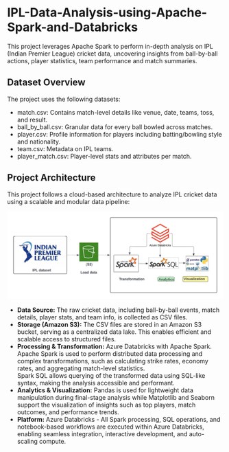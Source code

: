 # IPL-Data-Analysis-using-Apache-Spark-and-Databricks

This project leverages Apache Spark to perform in-depth analysis on IPL (Indian Premier League) cricket data, uncovering insights from ball-by-ball actions, player statistics, team performance and match summaries.

## Dataset Overview
The project uses the following datasets:  
- match.csv: Contains match-level details like venue, date, teams, toss, and result.
- ball_by_ball.csv: Granular data for every ball bowled across matches.
- player.csv: Profile information for players including batting/bowling style and nationality.
- team.csv: Metadata on IPL teams.
- player_match.csv: Player-level stats and attributes per match.

## Project Architecture
This project follows a cloud-based architecture to analyze IPL cricket data using a scalable and modular data pipeline:

<p align="center">
  <img src="https://raw.githubusercontent.com/mpriya19/IPL-Data-Analysis-using-Apache-Spark-and-Databricks/main/assets/Architecture.jpeg">
</p>

- **Data Source:** The raw cricket data, including ball-by-ball events, match details, player stats, and team info, is collected as CSV files.
- **Storage (Amazon S3):** The CSV files are stored in an Amazon S3 bucket, serving as a centralized data lake. This enables efficient and scalable access to structured files.
- **Processing & Transformation:** Azure Databricks with Apache Spark.  
  Apache Spark is used to perform distributed data processing and complex transformations, such as calculating strike rates, economy rates, and aggregating match-level statistics.  
  Spark SQL allows querying of the transformed data using SQL-like syntax, making the analysis accessible and performant.
- **Analytics & Visualization:** Pandas is used for lightweight data manipulation during final-stage analysis while Matplotlib and Seaborn support the visualization of insights such as top players, match outcomes, and performance trends.
- **Platform:** Azure Databricks - All Spark processing, SQL operations, and notebook-based workflows are executed within Azure Databricks, enabling seamless integration, interactive development, and auto-scaling compute.
